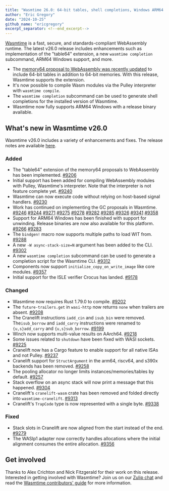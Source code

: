 ```yaml
---
title: "Wasmtime 26.0: 64-bit tables, shell completions, Windows ARM64 support, and more"
author: "Eric Gregory"
date: "2024-10-25"
github_name: "ericgregory"
excerpt_separator: <!--end_excerpt-->
---
```


[Wasmtime](https://github.com/bytecodealliance/wasmtime) is a fast, secure, and standards-compliant WebAssembly runtime. The latest v26.0 release includes enhancements such as implementation of the "table64" extension, a new `wasmtime completion` subcommand, ARM64 Windows support, and more. 

<!--end_excerpt-->

* The [memory64 proposal to WebAssembly was recently updated](https://github.com/WebAssembly/memory64/issues/51) to include 64-bit tables in addition to 64-bit memories. With this release, Wasmtime supports the extension. 
* It's now possible to compile Wasm modules via the Pulley interpreter with `wasmtime compile`.
* The `wasmtime completion` subcommand can be used to generate shell completions for the installed version of Wasmtime. 
* Wasmtime now fully supports ARM64 Windows with a release binary available.

## What's new in Wasmtime v26.0

Wasmtime v26.0 includes a variety of enhancements and fixes. The release notes are available [here](https://github.com/bytecodealliance/wasmtime/releases/tag/v26.0.0).

### Added

* The "table64" extension of the memory64 proposals to WebAssembly has been implemented. [#9206](https://github.com/bytecodealliance/wasmtime/pull/9206)
* Initial support has been added for compiling WebAssembly modules with Pulley, Wasmtime's interpreter. Note that the interpreter is not feature complete yet. [#9240](https://github.com/bytecodealliance/wasmtime/pull/9240)
* Wasmtime can now execute code without relying on host-based signal handlers. [#9230](https://github.com/bytecodealliance/wasmtime/pull/9230)
* Work has continued on implementing the GC proposals in Wasmtime. [#9246](https://github.com/bytecodealliance/wasmtime/pull/9246) [#9244](https://github.com/bytecodealliance/wasmtime/pull/9244) [#9271](https://github.com/bytecodealliance/wasmtime/pull/9271) [#9275](https://github.com/bytecodealliance/wasmtime/pull/9275) [#9278](https://github.com/bytecodealliance/wasmtime/pull/9278) [#9282](https://github.com/bytecodealliance/wasmtime/pull/9282) [#9285](https://github.com/bytecodealliance/wasmtime/pull/9285) [#9326](https://github.com/bytecodealliance/wasmtime/pull/9326) [#9341](https://github.com/bytecodealliance/wasmtime/pull/9341) [#9358](https://github.com/bytecodealliance/wasmtime/pull/9358)
* Support for ARM64 Windows has been finished with support for unwinding. Release binaries are now also available for this platform. [#9266](https://github.com/bytecodealliance/wasmtime/pull/9266) [#9283](https://github.com/bytecodealliance/wasmtime/pull/9283)
* The `bindgen!` macro now supports multiple paths to load WIT from. [#9288](https://github.com/bytecodealliance/wasmtime/pull/9288)
* A new `-W async-stack-size=N` argument has been added to the CLI. [#9302](https://github.com/bytecodealliance/wasmtime/pull/9302)
* A new `wasmtime completion` subcommand can be used to generate a completion script for the Wasmtime CLI. [#9312](https://github.com/bytecodealliance/wasmtime/pull/9312)
* Components now support `initialize_copy_on_write_image` like core modules. [#9357](https://github.com/bytecodealliance/wasmtime/pull/9357)
* Initial support for the ISLE verifier Crocus has landed. [#9178](https://github.com/bytecodealliance/wasmtime/pull/9178)

### Changed

* Wasmtime now requires Rust 1.79.0 to compile. [#9202](https://github.com/bytecodealliance/wasmtime/pull/9202)
* The `future-trailers.get` in `wasi-http` now returns `none` when trailers are absent. [#9208](https://github.com/bytecodealliance/wasmtime/pull/9208)
* The Cranelift instructions `iadd_cin` and `isub_bin` were removed. The`isub_borrow` and `iadd_carry` instructions were renamed to `{u,s}add_carry` and `{u,s}sub_borrow`. [#9199](https://github.com/bytecodealliance/wasmtime/pull/9199)
* Winch now supports multi-value results on AArch64. [#9218](https://github.com/bytecodealliance/wasmtime/pull/9218)
* Some issues related to `shutdown` have been fixed with WASI sockets. [#9225](https://github.com/bytecodealliance/wasmtime/pull/9225)
* Cranelift now has a Cargo feature to enable support for all native ISAs and not Pulley. [#9237](https://github.com/bytecodealliance/wasmtime/pull/9237)
* Cranelift support for `StructArgument` in the arm64, riscv64, and s390x backends has been removed. [#9258](https://github.com/bytecodealliance/wasmtime/pull/9258)
* The pooling allocator no longer limits instances/memories/tables by default. [#9257](https://github.com/bytecodealliance/wasmtime/pull/9257)
* Stack overflow on an async stack will now print a message that this happened. [#9304](https://github.com/bytecodealliance/wasmtime/pull/9304)
* Cranelift's `cranelift-wasm` crate has been removed and folded directly into `wasmtime-cranelift`. [#9313](https://github.com/bytecodealliance/wasmtime/pull/9313)
* Cranelift's `TrapCode` type is now represented with a single byte. [#9338](https://github.com/bytecodealliance/wasmtime/pull/9338)

### Fixed

* Stack slots in Cranelift are now aligned from the start instead of the end. [#9279](https://github.com/bytecodealliance/wasmtime/pull/9279)
* The WASIp1 adapter now correctly handles allocations where the initial alignment consumes the entire allocation. [#9356](https://github.com/bytecodealliance/wasmtime/pull/9356)
  
## Get involved

Thanks to Alex Crichton and Nick Fitzgerald for their work on this release. Interested in getting involved with Wasmtime? Join us on our [Zulip chat](https://bytecodealliance.zulipchat.com/) and read the [Wasmtime contributors' guide](https://docs.wasmtime.dev/contributing.html) for more information.